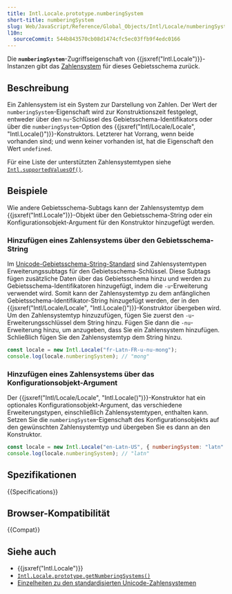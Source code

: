 ```yaml
---
title: Intl.Locale.prototype.numberingSystem
short-title: numberingSystem
slug: Web/JavaScript/Reference/Global_Objects/Intl/Locale/numberingSystem
l10n:
  sourceCommit: 544b843570cb08d1474cfc5ec03ffb9f4edc0166
---
```


Die **`numberingSystem`**-Zugriffseigenschaft von {{jsxref("Intl.Locale")}}-Instanzen gibt das [Zahlensystem](https://en.wikipedia.org/wiki/Numeral_system) für dieses Gebietsschema zurück.

## Beschreibung

Ein Zahlensystem ist ein System zur Darstellung von Zahlen. Der Wert der `numberingSystem`-Eigenschaft wird zur Konstruktionszeit festgelegt, entweder über den `nu`-Schlüssel des Gebietsschema-Identifikators oder über die `numberingSystem`-Option des {{jsxref("Intl/Locale/Locale", "Intl.Locale()")}}-Konstruktors. Letzterer hat Vorrang, wenn beide vorhanden sind; und wenn keiner vorhanden ist, hat die Eigenschaft den Wert `undefined`.

Für eine Liste der unterstützten Zahlensystemtypen siehe [`Intl.supportedValuesOf()`](/de/docs/Web/JavaScript/Reference/Global_Objects/Intl/supportedValuesOf#supported_numbering_system_types).

## Beispiele

Wie andere Gebietsschema-Subtags kann der Zahlensystemtyp dem {{jsxref("Intl.Locale")}}-Objekt über den Gebietsschema-String oder ein Konfigurationsobjekt-Argument für den Konstruktor hinzugefügt werden.

### Hinzufügen eines Zahlensystems über den Gebietsschema-String

Im [Unicode-Gebietsschema-String-Standard](https://www.unicode.org/reports/tr35/) sind Zahlensystemtypen Erweiterungssubtags für den Gebietsschema-Schlüssel. Diese Subtags fügen zusätzliche Daten über das Gebietsschema hinzu und werden zu Gebietsschema-Identifikatoren hinzugefügt, indem die `-u`-Erweiterung verwendet wird. Somit kann der Zahlensystemtyp zu dem anfänglichen Gebietsschema-Identifikator-String hinzugefügt werden, der in den {{jsxref("Intl/Locale/Locale", "Intl.Locale()")}}-Konstruktor übergeben wird. Um den Zahlensystemtyp hinzuzufügen, fügen Sie zuerst den `-u`-Erweiterungsschlüssel dem String hinzu. Fügen Sie dann die `-nu`-Erweiterung hinzu, um anzugeben, dass Sie ein Zahlensystem hinzufügen. Schließlich fügen Sie den Zahlensystemtyp dem String hinzu.

```js
const locale = new Intl.Locale("fr-Latn-FR-u-nu-mong");
console.log(locale.numberingSystem); // "mong"
```

### Hinzufügen eines Zahlensystems über das Konfigurationsobjekt-Argument

Der {{jsxref("Intl/Locale/Locale", "Intl.Locale()")}}-Konstruktor hat ein optionales Konfigurationsobjekt-Argument, das verschiedene Erweiterungstypen, einschließlich Zahlensystemtypen, enthalten kann. Setzen Sie die `numberingSystem`-Eigenschaft des Konfigurationsobjekts auf den gewünschten Zahlensystemtyp und übergeben Sie es dann an den Konstruktor.

```js
const locale = new Intl.Locale("en-Latn-US", { numberingSystem: "latn" });
console.log(locale.numberingSystem); // "latn"
```

## Spezifikationen

{{Specifications}}

## Browser-Kompatibilität

{{Compat}}

## Siehe auch

- {{jsxref("Intl.Locale")}}
- [`Intl.Locale.prototype.getNumberingSystems()`](/de/docs/Web/JavaScript/Reference/Global_Objects/Intl/Locale/getNumberingSystems)
- [Einzelheiten zu den standardisierten Unicode-Zahlensystemen](https://github.com/unicode-org/cldr/blob/main/common/supplemental/numberingSystems.xml)
